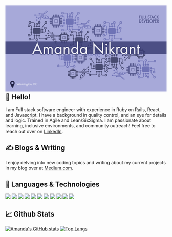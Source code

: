  ![header](Header.png)
 👋 Hello!
------
I am Full stack software engineer with experience in Ruby on Rails, React, and Javascript. I have a background in quality control, and an eye for details and logic. Trained in Agile and Lean/SixSigma. I am passionate about learning, inclusive environments, and community outreach!
Feel free to reach out over on [LinkedIn](https://www.linkedin.com/in/amanda-nikrant/ "Amanda Nikrant's LinkedIn").

✍ Blogs & Writing
------
I enjoy delving into new coding topics and writing about my current projects in my blog over at [Medium.com](https://ajnikrant.medium.com/ "Amanda Nikrant's Blog").

🔧 Languages & Technologies
------
![](https://img.shields.io/badge/-React-informational)
![](https://img.shields.io/badge/-JavaScript-informational)
![](https://img.shields.io/badge/-Ruby-informational)
![](https://img.shields.io/badge/-Ruby%20On%20Rails-informational)
![](https://img.shields.io/badge/-Bootstrap-informational)
![](https://img.shields.io/badge/-CSS-informational)
![](https://img.shields.io/badge/-HTML-informational)
![](https://img.shields.io/badge/-PostgreSQL-informational)
![](https://img.shields.io/badge/-SQLite3-informational)
![](https://img.shields.io/badge/-Git-informational)
![](https://img.shields.io/badge/-JSON-informational)

📈 Github Stats
------
[![Amanda's GitHub stats](https://github-readme-stats.vercel.app/api?username=ajnikrant&theme=vue)](https://github.com/ajnikrant/github-readme-stats)
[![Top Langs](https://github-readme-stats.vercel.app/api/top-langs/?username=ajnikrant&layout=compact&theme=vue)](https://github.com/ajnikrant/github-readme-stats)

